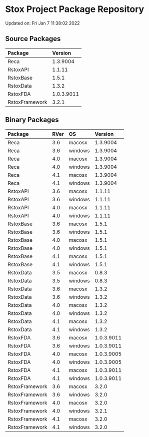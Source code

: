 # Stox Project Package Repository


Updated on: Fri Jan  7 11:38:02 2022
## Source Packages

|Package        |Version    |
|:--------------|:----------|
|Reca           |1.3.9004   |
|RstoxAPI       |1.1.11     |
|RstoxBase      |1.5.1      |
|RstoxData      |1.3.2      |
|RstoxFDA       |1.0.3.9011 |
|RstoxFramework |3.2.1      |

## Binary Packages

|Package        |RVer |OS      |Version    |
|:--------------|:----|:-------|:----------|
|Reca           |3.6  |macosx  |1.3.9004   |
|Reca           |3.6  |windows |1.3.9004   |
|Reca           |4.0  |macosx  |1.3.9004   |
|Reca           |4.0  |windows |1.3.9004   |
|Reca           |4.1  |macosx  |1.3.9004   |
|Reca           |4.1  |windows |1.3.9004   |
|RstoxAPI       |3.6  |macosx  |1.1.11     |
|RstoxAPI       |3.6  |windows |1.1.11     |
|RstoxAPI       |4.0  |macosx  |1.1.11     |
|RstoxAPI       |4.0  |windows |1.1.11     |
|RstoxBase      |3.6  |macosx  |1.5.1      |
|RstoxBase      |3.6  |windows |1.5.1      |
|RstoxBase      |4.0  |macosx  |1.5.1      |
|RstoxBase      |4.0  |windows |1.5.1      |
|RstoxBase      |4.1  |macosx  |1.5.1      |
|RstoxBase      |4.1  |windows |1.5.1      |
|RstoxData      |3.5  |macosx  |0.8.3      |
|RstoxData      |3.5  |windows |0.8.3      |
|RstoxData      |3.6  |macosx  |1.3.2      |
|RstoxData      |3.6  |windows |1.3.2      |
|RstoxData      |4.0  |macosx  |1.3.2      |
|RstoxData      |4.0  |windows |1.3.2      |
|RstoxData      |4.1  |macosx  |1.3.2      |
|RstoxData      |4.1  |windows |1.3.2      |
|RstoxFDA       |3.6  |macosx  |1.0.3.9011 |
|RstoxFDA       |3.6  |windows |1.0.3.9011 |
|RstoxFDA       |4.0  |macosx  |1.0.3.9005 |
|RstoxFDA       |4.0  |windows |1.0.3.9005 |
|RstoxFDA       |4.1  |macosx  |1.0.3.9011 |
|RstoxFDA       |4.1  |windows |1.0.3.9011 |
|RstoxFramework |3.6  |macosx  |3.2.0      |
|RstoxFramework |3.6  |windows |3.2.0      |
|RstoxFramework |4.0  |macosx  |3.2.0      |
|RstoxFramework |4.0  |windows |3.2.1      |
|RstoxFramework |4.1  |macosx  |3.2.0      |
|RstoxFramework |4.1  |windows |3.2.0      |

